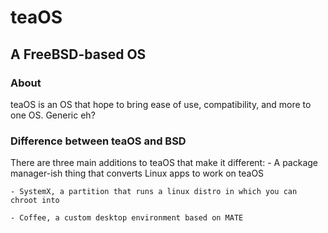 # teaOS
## A FreeBSD-based OS
### About
teaOS is an OS that hope to bring ease of use, compatibility, and more to one OS. Generic eh?
### Difference between teaOS and BSD
There are three main additions to teaOS that make it different:
	- A package manager-ish thing that converts Linux apps to work on teaOS 
	
	- SystemX, a partition that runs a linux distro in which you can chroot into 
	
	- Coffee, a custom desktop environment based on MATE 
